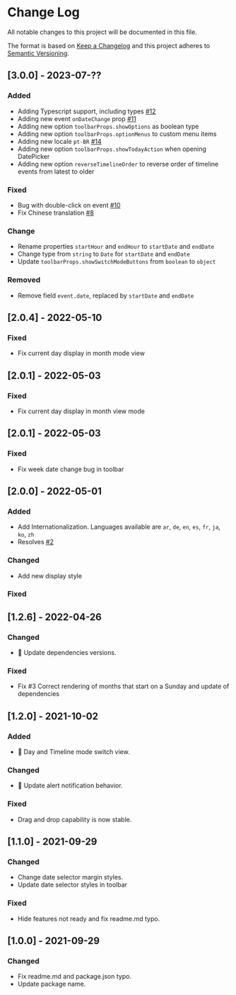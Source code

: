 # Change Log

All notable changes to this project will be documented in this file.

The format is based on [Keep a Changelog](http://keepachangelog.com/)
and this project adheres to [Semantic Versioning](http://semver.org/).

## [3.0.0] - 2023-07-??

### Added

- Adding Typescript support, including types [#12](https://github.com/rouftom/react-mui-scheduler/issues/12)
- Adding new event `onDateChange` prop [#11](https://github.com/rouftom/react-mui-scheduler/issues/11)
- Adding new option `toolbarProps.showOptions` as boolean type
- Adding new option `toolbarProps.optionMenus` to custom menu items
- Adding new locale `pt-BR` [#14](https://github.com/rouftom/react-mui-scheduler/pull/14)
- Adding new option `toolbarProps.showTodayAction` when opening DatePicker
- Adding new option `reverseTimelineOrder` to reverse order of timeline events from latest to older

### Fixed

- Bug with double-click on event [#10](https://github.com/rouftom/react-mui-scheduler/issues/10)
- Fix Chinese translation [#8](https://github.com/rouftom/react-mui-scheduler/pull/8)

### Change

- Rename properties `startHour` and `endHour` to `startDate` and `endDate`
- Change type from `string` to `Date` for `startDate` and `endDate`
- Update `toolbarProps.showSwitchModeButtons` from `boolean` to `object`

### Removed

- Remove field `event.date`, replaced by `startDate` and `endDate`

## [2.0.4] - 2022-05-10

### Fixed

- Fix current day display in month mode view

## [2.0.1] - 2022-05-03

### Fixed

- Fix current day display in month view mode

## [2.0.1] - 2022-05-03

### Fixed

- Fix week date change bug in toolbar

## [2.0.0] - 2022-05-01

### Added

- Add Internationalization. Languages available are `ar`, `de`, `en`, `es`, `fr`, `ja`, `ko`, `zh`
- Resolves [#2](https://github.com/rouftom/react-mui-scheduler/issues/2)

### Changed

- Add new display style

### Fixed

## [1.2.6] - 2022-04-26

### Changed

- 📢 Update dependencies versions.

### Fixed

- Fix #3 Correct rendering of months that start on a Sunday and update of dependencies

## [1.2.0] - 2021-10-02

### Added

- 🥳 Day and Timeline mode switch view.

### Changed

- 📢 Update alert notification behavior.

### Fixed

- Drag and drop capability is now stable.

## [1.1.0] - 2021-09-29

### Changed

- Change date selector margin styles.
- Update date selector styles in toolbar

### Fixed

- Hide features not ready and fix readme.md typo.

## [1.0.0] - 2021-09-29

### Changed

- Fix readme.md and package.json typo.
- Update package name.
